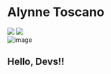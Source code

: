 # Alynne Toscano
<a href="https://www.instagram.com/alynnetoscano_/?next=%2F" target="_blank"><img src="https://img.shields.io/badge/-Instagram-%23E4405F?style=for-the-badge&logo=instagram&logoColor=white" target="_blank"></a>
<a href="https://www.linkedin.com/in/alynne-toscano-vasconcelos-709355253/" target="_blank"><img src="https://img.shields.io/badge/-LinkedIn-%230077B5?style=for-the-badge&logo=linkedin&logoColor=white" target="_blank"></a>  
![image](https://user-images.githubusercontent.com/115585444/204401952-95171d54-8a1d-4c12-8a3c-e9097e32d255.png)








## Hello, Devs!!



<!---
alynnetoscano/alynnetoscano is a ✨ special ✨ repository because its `README.md` (this file) appears on your GitHub profile.
You can click the Preview link to take a look at your changes.
--->
 
